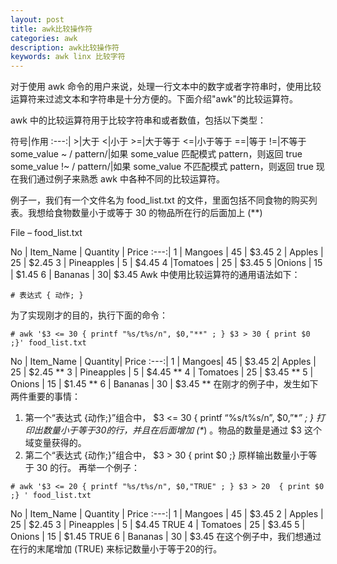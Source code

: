 ```yaml
---
layout: post
title: awk比较操作符
categories: awk
description: awk比较操作符
keywords: awk linx 比较字符
---
```


对于使用 awk 命令的用户来说，处理一行文本中的数字或者字符串时，使用比较运算符来过滤文本和字符串是十分方便的。下面介绍"awk"的比较运算符。

awk 中的比较运算符用于比较字符串和或者数值，包括以下类型：  

符号|作用
:---:|
\>|大于
<|小于
\>=|大于等于
<=|小于等于
==|等于
!=|不等于
some_value ~ / pattern/|如果 some_value 匹配模式 pattern，则返回 true
some_value !~ / pattern/|如果 some_value 不匹配模式 pattern，则返回 true
现在我们通过例子来熟悉 awk 中各种不同的比较运算符。   

例子一，我们有一个文件名为 food_list.txt 的文件，里面包括不同食物的购买列表。我想给食物数量小于或等于 30 的物品所在行的后面加上 (\**)  

File – food_list.txt

No | Item_Name |   Quantity |  Price
:---:|
1 | Mangoes |  45  | $3.45
2  | Apples |        25  |   $2.45
3 | Pineapples | 5  |   $4.45
4 |Tomatoes  |  25 |  $3.45
5  |Onions   |    15  |   $1.45
6  |  Bananas  |     30|  $3.45
Awk 中使用比较运算符的通用语法如下：
```
# 表达式 { 动作; }
```
为了实现刚才的目的，执行下面的命令：
```
# awk '$3 <= 30 { printf "%s/t%s/n", $0,"**" ; } $3 > 30 { print $0 ;}' food_list.txt
```

No | Item_Name | Quantity| Price
:---:|
1 | Mangoes|   45  | $3.45
2| Apples     |  25  | $2.45   **
3  | Pineapples        | 5 |       $4.45   **
4  | Tomatoes |          25   |    $3.45   **
5  | Onions           |  15   |    $1.45   **
6  | Bananas        |    30  |     $3.45   **
在刚才的例子中，发生如下两件重要的事情：  
1. 第一个“表达式 {动作;}”组合中， $3 <= 30 { printf “%s/t%s/n”, $0,”\**” ; } 打印出数量小于等于30的行，并且在后面增加 (\**) 。物品的数量是通过 $3 这个域变量获得的。
2. 第二个“表达式 {动作;}”组合中， $3 > 30 { print $0 ;} 原样输出数量小于等于 30 的行。
再举一个例子：
```
# awk '$3 <= 20 { printf "%s/t%s/n", $0,"TRUE" ; } $3 > 20  { print $0 ;} ' food_list.txt
```

No  |  Item_Name  |   Quantity  |  Price
:---:|
1  |   Mangoes       |   45   |    $3.45
2   |  Apples        |   25   |    $2.45
3   |  Pineapples   |     5   |    $4.45 TRUE
4   |  Tomatoes     |    25   |    $3.45
5   |  Onions       |    15   |    $1.45 TRUE
6   |  Bananas      |    30   |    $3.45
在这个例子中，我们想通过在行的末尾增加 (TRUE) 来标记数量小于等于20的行。  
